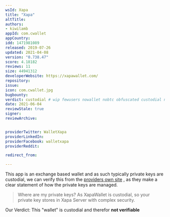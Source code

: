 ```yaml
---
wsId: Xapa
title: "Xapa"
altTitle: 
authors:
- kiwilamb
appId: com.cwallet
appCountry: 
idd: 1471981089
released: 2019-07-26
updated: 2021-04-08
version: "0.738.47"
score: 4.18182
reviews: 11
size: 44941312
developerWebsite: https://xapawallet.com/
repository: 
issue: 
icon: com.cwallet.jpg
bugbounty: 
verdict: custodial # wip fewusers nowallet nobtc obfuscated custodial nosource nonverifiable reproducible bounty defunct
date: 2021-06-04
reviewStale: true
signer: 
reviewArchive:


providerTwitter: WalletXapa
providerLinkedIn: 
providerFacebook: walletxapa
providerReddit: 

redirect_from:

---
```


This app is an exchange based wallet and as such typically private keys are custodial, we can verify this from the [providers own site](https://xapawallet.com/#1603507874611-a20bac97-a1d1) , as they make a clear statement of how the private keys are managed.

> Where are my private keys?
> As XapaWallet is custodial, so your private key stores in Xapa Server with complex security.

Our Verdict: This "wallet" is custodial and therefor **not verifiable**


